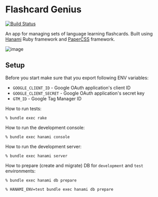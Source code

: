 # Flashcard Genius
[![Build Status](https://travis-ci.com/Bajena/flashcard-genius.svg?branch=master)](https://travis-ci.com/Bajena/flashcard-genius)

An app for managing sets of language learning flashcards. Built using [Hanami](https://guides.hanamirb.org/) Ruby framework and [PaperCSS](https://www.getpapercss.com/) framework.

![image](https://user-images.githubusercontent.com/5732023/88967360-fdf3a600-d2ad-11ea-93c5-4cc5c11d43a0.png)

## Setup

Before you start make sure that you export following ENV variables:
- `GOOGLE_CLIENT_ID` - Google OAuth application's client ID
- `GOOGLE_CLIENT_SECRET` - Google OAuth application's secret key
- `GTM_ID` - Google Tag Manager ID

How to run tests:

```
% bundle exec rake 
```

How to run the development console:

```
% bundle exec hanami console
```

How to run the development server:

```
% bundle exec hanami server
```

How to prepare (create and migrate) DB for `development` and `test` environments:

```
% bundle exec hanami db prepare

% HANAMI_ENV=test bundle exec hanami db prepare
```


